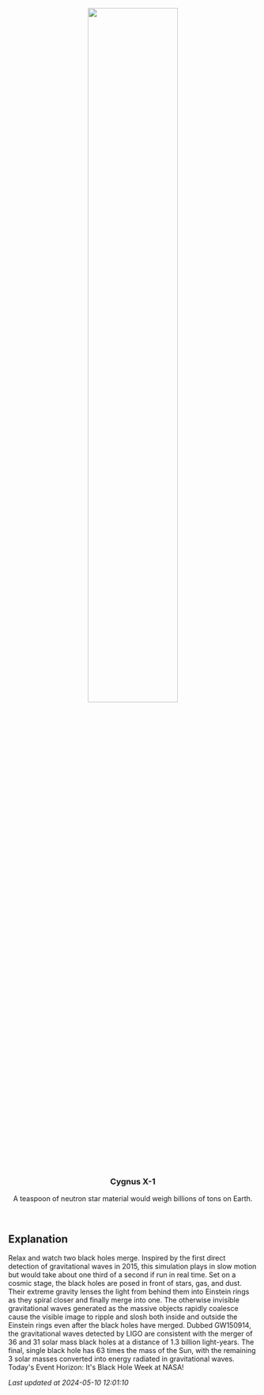 <p align='center'>
    <a href='https://www.youtube.com/embed/I_88S8DWbcU?rel=0'><img src='https://images.unsplash.com/photo-1610296669228-602fa827fc1f' width='60%' /></a>
    <h3 align="center">Cygnus X-1</h3>
    <p align="center">A teaspoon of neutron star material would weigh billions of tons on Earth.</p>
</p>
<br/>

Explanation
--
Relax and watch two black holes merge. Inspired by the first direct detection of gravitational waves in 2015, this simulation plays in slow motion but would take about one third of a second if run in real time. Set on a cosmic stage, the black holes are posed in front of stars, gas, and dust. Their extreme gravity lenses the light from behind them into Einstein rings as they spiral closer and finally merge into one. The otherwise invisible gravitational waves generated as the massive objects rapidly coalesce cause the visible image to ripple and slosh both inside and outside the Einstein rings even after the black holes have merged. Dubbed GW150914, the gravitational waves detected by LIGO are consistent with the merger of 36 and 31 solar mass black holes at a distance of 1.3 billion light-years. The final, single black hole has 63 times the mass of the Sun, with the remaining 3 solar masses converted into energy radiated in gravitational waves.   Today's Event Horizon: It's Black Hole Week at NASA!


*Last updated at 2024-05-10 12:01:10*
